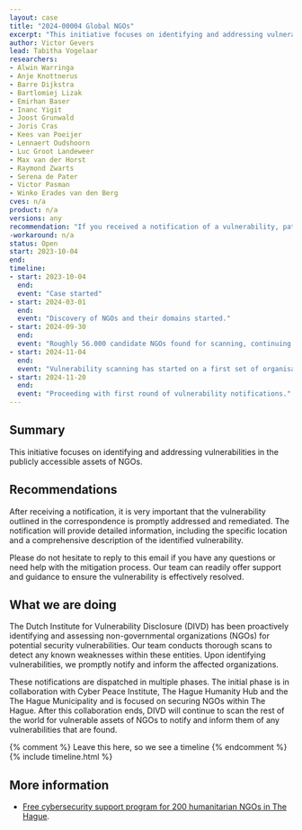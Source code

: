 ```yaml
---
layout: case  
title: "2024-00004 Global NGOs"
excerpt: "This initiative focuses on identifying and addressing vulnerabilities in the publicly accessible assets of NGOs."
author: Victor Gevers
lead: Tabitha Vogelaar
researchers:
- Alwin Warringa
- Anje Knottnerus
- Barre Dijkstra
- Bartlomiej Lizak
- Emirhan Baser
- Inanc Yigit
- Joost Grunwald
- Joris Cras
- Kees van Poeijer
- Lennaert Oudshoorn
- Luc Groot Landeweer
- Max van der Horst
- Raymond Zwarts
- Serena de Pater
- Victor Pasman
- Winko Erades van den Berg
cves: n/a
product: n/a
versions: any
recommendation: "If you received a notification of a vulnerability, patch your system with the information provided in this notification."
-workaround: n/a
status: Open
start: 2023-10-04
end:
timeline:
- start: 2023-10-04
  end:
  event: "Case started"
- start: 2024-03-01
  end:
  event: "Discovery of NGOs and their domains started."
- start: 2024-09-30
  end:
  event: "Roughly 56.000 candidate NGOs found for scanning, continuing discovery."
- start: 2024-11-04
  end: 
  event: "Vulnerability scanning has started on a first set of organisations."
- start: 2024-11-20
  end:
  event: "Proceeding with first round of vulnerability notifications."
---
```


## Summary
This initiative focuses on identifying and addressing vulnerabilities in the publicly accessible assets of NGOs. 

## Recommendations
After receiving a notification, it is very important that the vulnerability outlined in the correspondence is promptly addressed and remediated. The notification will provide detailed information, including the specific location and a comprehensive description of the identified vulnerability.

Please do not hesitate to reply to this email if you have any questions or need help with the mitigation process. Our team can readily offer support and guidance to ensure the vulnerability is effectively resolved.
 
## What we are doing
The Dutch Institute for Vulnerability Disclosure (DIVD) has been proactively identifying and assessing non-governmental organizations (NGOs) for potential security vulnerabilities. Our team conducts thorough scans to detect any known weaknesses within these entities. Upon identifying vulnerabilities, we promptly notify and inform the affected organizations.

These notifications are dispatched in multiple phases. The initial phase is in collaboration with Cyber Peace Institute, The Hague Humanity Hub and the The Hague Municipality and is focused on securing NGOs within The Hague. After this collaboration ends, DIVD will continue to scan the rest of the world for vulnerable assets of NGOs to notify and inform them of any vulnerabilities that are found.

{% comment %}  Leave this here, so we see a timeline {% endcomment %}
{% include timeline.html %}
 
## More information
* [Free cybersecurity support program for 200 humanitarian NGOs in The Hague](https://thehague.com/partners/en/news/free-cybersecurity-support-program-200-humanitarian-ngos-the-hague).
